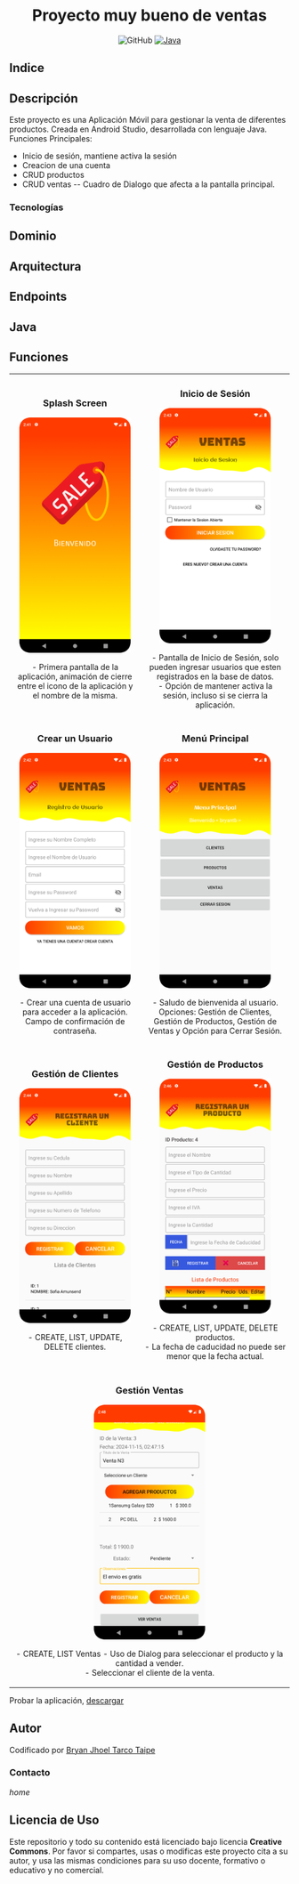 <div align="center">
  <h1 align="center">Proyecto muy bueno de ventas</h1>
</div>

<div align="center">
  
  ![GitHub](https://img.shields.io/github/last-commit/bnphony/Ventas-AS)
  [![Java](https://img.shields.io/badge/Code-Java-blue)](https://www.java.com/es/)
</div>

## Indice

## Descripción
Este proyecto es una Aplicación Móvil para gestionar la venta de diferentes productos. Creada en Android Studio, desarrollada con lenguaje Java.
Funciones Principales:
 - Inicio de sesión, mantiene activa la sesión
 - Creacion de una cuenta
 - CRUD productos
 - CRUD ventas
 	-- Cuadro de Dialogo que afecta a la pantalla principal.
### Tecnologías
## Dominio
## Arquitectura
## Endpoints
## Java
## Funciones
<table>
  <tr>
    <td witdh="50%">
      <h3 align="center">Splash Screen</h3>
      <div align="center">
        <img src="./img_ventas/splash_screen.png" width="200" alt="Splash Screen">
        <p>
          - Primera pantalla de la aplicación, animación de cierre entre el icono de la aplicación y el nombre de la misma.
        </p>
      </div>
    </td>
    <td witdh="50%">
      <h3 align="center">Inicio de Sesión</h3>
      <div align="center">
        <img src="./img_ventas/login.png" width="200" alt="Splash Screen">
        <p>
          - Pantalla de Inicio de Sesión, solo pueden ingresar usuarios que esten registrados en la base de datos.<br/>
          - Opción de mantener activa la sesión, incluso si se cierra la aplicación.
        </p>
      </div>
    </td>
  </tr>
  
  <tr>
    <td witdh="50%">
      <h3 align="center">Crear un Usuario</h3>
      <div align="center">
        <img src="./img_ventas/crear_usuario.png" width="200" alt="Splash Screen">
        <p>
          - Crear una cuenta de usuario para acceder a la aplicación. Campo de confirmación de contraseña.
        </p>
      </div>
    </td>
    <td witdh="50%">
      <h3 align="center">Menú Principal</h3>
      <div align="center">
        <img src="./img_ventas/main_menu.png" width="200" alt="Splash Screen">
        <p>
          - Saludo de bienvenida al usuario. Opciones: Gestión de Clientes, Gestión de Productos, Gestión de Ventas y Opción para Cerrar Sesión. 
        </p>
      </div>
    </td>
  </tr>

  
  <tr>
    <td witdh="50%">
      <h3 align="center">Gestión de Clientes</h3>
      <div align="center">
        <img src="./img_ventas/create_client.png" width="200" alt="Splash Screen">
        <p>
          - CREATE, LIST, UPDATE, DELETE clientes.
        </p>
      </div>
    </td>
    <td witdh="50%">
      <h3 align="center">Gestión de Productos</h3>
      <div align="center">
        <img src="./img_ventas/create_product.png" width="200" alt="Splash Screen">
        <p>
          - CREATE, LIST, UPDATE, DELETE productos. </br>
        - La fecha de caducidad no puede ser menor que la fecha actual. 
        </p>
      </div>
    </td>
  </tr>

  <tr>
    <td witdh="100%" colspan="2">
      <h3 align="center">Gestión Ventas</h3>
      <div align="center">
        <img src="./img_ventas/create_sale.png" width="200" alt="Splash Screen">
        <p>
          - CREATE, LIST Ventas
          - Uso de Dialog para seleccionar el producto y la cantidad a vender.<br/>
          - Seleccionar el cliente de la venta.
        </p>
      </div>
    </td>
    
  </tr>
</table>
<p>Probar la aplicación, <a href="#">descargar</a></p>


## Autor
Codificado por [Bryan Jhoel Tarco Taipe](https://github.com/bnphony)

### Contacto
<link href="https://fonts.googleapis.com/icon?family=Material+Icons" rel="stylesheet">
<i class="material-icons">home</i> <!-- Example Icon -->

<a href="">

</a>

## Licencia de Uso
Este repositorio y todo su contenido está licenciado bajo licencia **Creative Commons**. Por favor si compartes, usas o modificas este proyecto cita a su
autor, y usa las mismas condiciones para su uso docente, formativo o educativo y no comercial.

